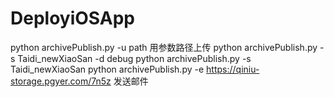 # DeployiOSApp
python archivePublish.py -u path 用参数路径上传
python archivePublish.py -s Taidi_newXiaoSan -d debug
python archivePublish.py -s Taidi_newXiaoSan 
python archivePublish.py -e https://qiniu-storage.pgyer.com/7n5z 发送邮件
